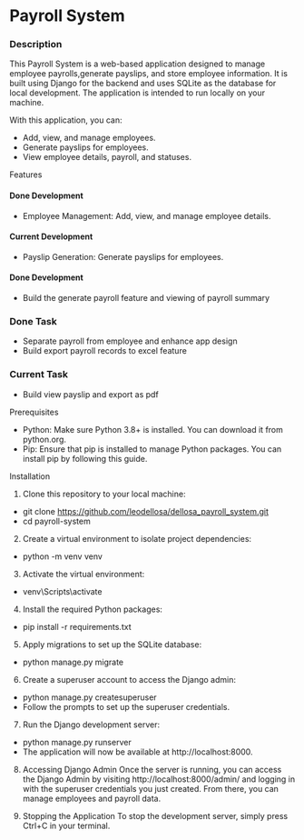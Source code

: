# Payroll System
### Description
This Payroll System is a web-based application designed to manage employee payrolls,generate payslips, and store employee information. It is built using Django for the backend and uses SQLite as the database for local development. The application is intended to run locally on your machine.

With this application, you can:
- Add, view, and manage employees.
- Generate payslips for employees.
- View employee details, payroll, and statuses.

Features
#### Done Development
- Employee Management: Add, view, and manage employee details.
#### Current Development
- Payslip Generation: Generate payslips for employees.
#### Done Development
- Build the generate payroll feature and viewing of payroll summary
### Done Task
- Separate payroll from employee and enhance app design
- Build export payroll records to excel feature
### Current Task
- Build view payslip and export as pdf


Prerequisites
- Python: Make sure Python 3.8+ is installed. You can download it from python.org.
- Pip: Ensure that pip is installed to manage Python packages. You can install pip by following this guide.

Installation
1. Clone this repository to your local machine:
- git clone https://github.com/leodellosa/dellosa_payroll_system.git
- cd payroll-system

2. Create a virtual environment to isolate project dependencies:
- python -m venv venv

3. Activate the virtual environment:
- venv\Scripts\activate

4. Install the required Python packages:
- pip install -r requirements.txt

5. Apply migrations to set up the SQLite database:
- python manage.py migrate

6. Create a superuser account to access the Django admin:
- python manage.py createsuperuser
- Follow the prompts to set up the superuser credentials.

7. Run the Django development server:
- python manage.py runserver
- The application will now be available at http://localhost:8000.

8. Accessing Django Admin
Once the server is running, you can access the Django Admin by visiting http://localhost:8000/admin/ and logging in with the superuser credentials you just created. From there, you can manage employees and payroll data.

9. Stopping the Application
To stop the development server, simply press Ctrl+C in your terminal.


